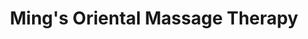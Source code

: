 ---
title: "Ming's Oriental Massage Therapy"
url: /milford/mings-oriental-massage-therapy/
shop: Massage
---